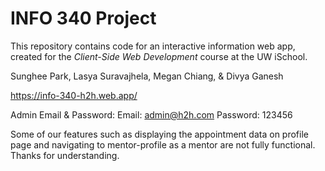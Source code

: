 # INFO 340 Project

This repository contains code for an interactive information web app, created for the _Client-Side Web Development_ course at the UW iSchool.

Sunghee Park, Lasya Suravajhela, Megan Chiang, & Divya Ganesh

https://info-340-h2h.web.app/

Admin Email & Password:
Email: admin@h2h.com
Password: 123456

Some of our features such as displaying the appointment data on profile page and navigating to mentor-profile as a mentor are not fully functional. Thanks for understanding. 